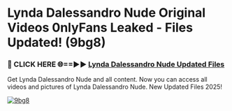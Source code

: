 # Lynda Dalessandro Nude Original Videos 0nlyFans Leaked - Files Updated! (9bg8)

<h3>🔴 CLICK HERE 🌐==►► <a href="https://tinyurl.com/52m3yx9h" rel="nofollow">Lynda Dalessandro Nude Updated Files</a></h3>

Get Lynda Dalessandro Nude and all content. Now you can access all videos and pictures of Lynda Dalessandro Nude. New Updated Files 2025!

[![9bg8](https://i.imgur.com/TnHtlc8.gif)](https://tinyurl.com/52m3yx9h)
